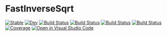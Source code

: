 # FastInverseSqrt

[![Stable](https://img.shields.io/badge/docs-stable-blue.svg)](https://singularitti.github.io/FastInverseSqrt.jl/stable)
[![Dev](https://img.shields.io/badge/docs-dev-blue.svg)](https://singularitti.github.io/FastInverseSqrt.jl/dev)
[![Build Status](https://github.com/singularitti/FastInverseSqrt.jl/workflows/CI/badge.svg)](https://github.com/singularitti/FastInverseSqrt.jl/actions)
[![Build Status](https://ci.appveyor.com/api/projects/status/github/singularitti/FastInverseSqrt.jl?svg=true)](https://ci.appveyor.com/project/singularitti/FastInverseSqrt-jl)
[![Build Status](https://cloud.drone.io/api/badges/singularitti/FastInverseSqrt.jl/status.svg)](https://cloud.drone.io/singularitti/FastInverseSqrt.jl)
[![Build Status](https://api.cirrus-ci.com/github/singularitti/FastInverseSqrt.jl.svg)](https://cirrus-ci.com/github/singularitti/FastInverseSqrt.jl)
[![Coverage](https://codecov.io/gh/singularitti/FastInverseSqrt.jl/branch/main/graph/badge.svg)](https://codecov.io/gh/singularitti/FastInverseSqrt.jl)
[![Open in Visual Studio Code](https://open.vscode.dev/badges/open-in-vscode.svg)](https://open.vscode.dev/organization/repository)
